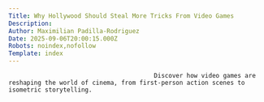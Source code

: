 ```yaml
---
Title: Why Hollywood Should Steal More Tricks From Video Games
Description: 
Author: Maximilian Padilla-Rodriguez
Date: 2025-09-06T20:00:15.000Z
Robots: noindex,nofollow
Template: index
---
```


                                            Discover how video games are reshaping the world of cinema, from first-person action scenes to isometric storytelling.
                                        